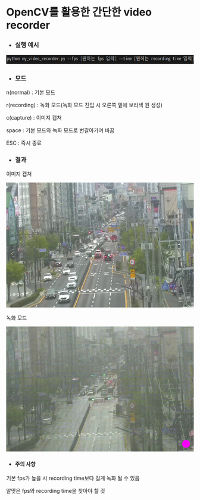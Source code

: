 # OpenCV를 활용한 간단한 video recorder

- ### 실행 예시

<img src="./실행 예시.png" alt="image1"/>

- ### 모드

n(normal) : 기본 모드

r(recording) : 녹화 모드(녹화 모드 진입 시 오른쪽 밑에 보라색 원 생성)

c(capture) : 이미지 캡쳐

space : 기본 모드와 녹화 모드로 번갈아가며 바꿈

ESC : 즉시 종료

- ### 결과
이미지 캡쳐

<img src="./이미지 캡쳐 예시.png" alt="image1"/>

녹화 모드

<img src="./recorder.gif" alt="image1"/>

- #### 주의 사항

기본 fps가 높을 시 recording time보다 길게 녹화 될 수 있음

알맞은 fps와 recording time을 찾아야 할 것

